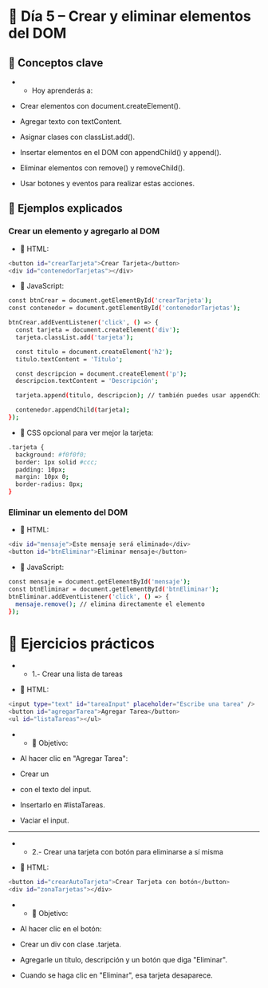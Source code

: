 # 📅 Día 5 – Crear y eliminar elementos del DOM
## 🧠 Conceptos clave
- * Hoy aprenderás a:

- Crear elementos con document.createElement().

- Agregar texto con textContent.

- Asignar clases con classList.add().

- Insertar elementos en el DOM con appendChild() y append().

- Eliminar elementos con remove() y removeChild().

- Usar botones y eventos para realizar estas acciones.

## 🧪 Ejemplos explicados
### Crear un elemento y agregarlo al DOM
- 📄 HTML:
```sh
<button id="crearTarjeta">Crear Tarjeta</button>
<div id="contenedorTarjetas"></div>
```

- 📜 JavaScript:
```sh
const btnCrear = document.getElementById('crearTarjeta');
const contenedor = document.getElementById('contenedorTarjetas');

btnCrear.addEventListener('click', () => {
  const tarjeta = document.createElement('div');
  tarjeta.classList.add('tarjeta');

  const titulo = document.createElement('h2');
  titulo.textContent = 'Título';

  const descripcion = document.createElement('p');
  descripcion.textContent = 'Descripción';

  tarjeta.append(titulo, descripcion); // también puedes usar appendChild()

  contenedor.appendChild(tarjeta);
});
```

- 🎨 CSS opcional para ver mejor la tarjeta:
```sh
.tarjeta {
  background: #f0f0f0;
  border: 1px solid #ccc;
  padding: 10px;
  margin: 10px 0;
  border-radius: 8px;
}
```

### Eliminar un elemento del DOM
- 📄 HTML:
```sh
<div id="mensaje">Este mensaje será eliminado</div>
<button id="btnEliminar">Eliminar mensaje</button>
```

- 📜 JavaScript:
```sh
const mensaje = document.getElementById('mensaje');
const btnEliminar = document.getElementById('btnEliminar');
btnEliminar.addEventListener('click', () => {
  mensaje.remove(); // elimina directamente el elemento
});
```

# 🧩 Ejercicios prácticos
- * 1.- Crear una lista de tareas

- 📄 HTML:
```sh
<input type="text" id="tareaInput" placeholder="Escribe una tarea" />
<button id="agregarTarea">Agregar Tarea</button>
<ul id="listaTareas"></ul>
```

- * 📜 Objetivo:

- Al hacer clic en "Agregar Tarea":

- Crear un <li> con el texto del input.

- Insertarlo en #listaTareas.

- Vaciar el input.

------------------------------------------------------

- * 2.- Crear una tarjeta con botón para eliminarse a sí misma

- 📄 HTML:
```sh
<button id="crearAutoTarjeta">Crear Tarjeta con botón</button>
<div id="zonaTarjetas"></div>
```

- * 📜 Objetivo:

- Al hacer clic en el botón:

- Crear un div con clase .tarjeta.

- Agregarle un título, descripción y un botón que diga "Eliminar".

- Cuando se haga clic en "Eliminar", esa tarjeta desaparece.

